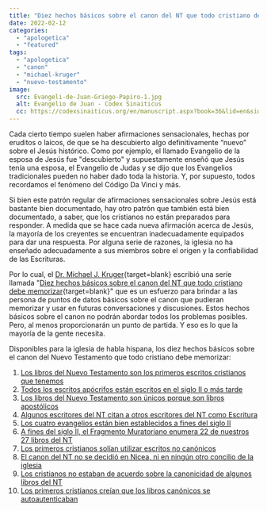 ```yaml
---
title: "Diez hechos básicos sobre el canon del NT que todo cristiano debe memorizar"
date: 2022-02-12
categories: 
  - "apologetica"
  - "featured"
tags: 
  - "apologetica"
  - "canon"
  - "michael-kruger"
  - "nuevo-testamento"
image:
  src: Evangeli-de-Juan-Griego-Papiro-1.jpg
  alt: Evangelio de Juan - Codex Sinaiticus
  cc: https://codexsinaiticus.org/en/manuscript.aspx?book=36&lid=en&side=r&zoomSlider=0#36-1-1-5
---
```


Cada cierto tiempo suelen haber afirmaciones sensacionales, hechas por eruditos o laicos, de que se ha descubierto algo definitivamente “nuevo” sobre el Jesús histórico. Como por ejemplo, el llamado Evangelio de la esposa de Jesús fue "descubierto" y supuestamente enseñó que Jesús tenía una esposa, el Evangelio de Judas y se dijo que los Evangelios tradicionales pueden no haber dado toda la historia. Y, por supuesto, todos recordamos el fenómeno del Código Da Vinci y más.

Si bien este patrón regular de afirmaciones sensacionales sobre Jesús está bastante bien documentado, hay otro patrón que también está bien documentado, a saber, que los cristianos no están preparados para responder. A medida que se hace cada nueva afirmación acerca de Jesús, la mayoría de los creyentes se encuentran inadecuadamente equipados para dar una respuesta. Por alguna serie de razones, la iglesia no ha enseñado adecuadamente a sus miembros sobre el origen y la confiabilidad de las Escrituras.

Por lo cual, el [Dr. Michael J. Kruger](https://www.michaeljkruger.com/about/){target=blank} escribió una seríe llamada "[Diez hechos básicos sobre el canon del NT que todo cristiano debe memorizar](https://www.michaeljkruger.com/new-blog-series-ten-basic-facts-about-the-nt-canon-every-christian-should-memorize/){target=blank}" que es un esfuerzo para brindar a las persona de puntos de datos básicos sobre el canon que pudieran memorizar y usar en futuras conversaciones y discusiones. Estos hechos básicos sobre el canon no podrán abordar todos los problemas posibles. Pero, al menos proporcionarán un punto de partida. Y eso es lo que la mayoría de la gente necesita.

Disponibles para la iglesia de habla hispana, los diez hechos básicos sobre el canon del Nuevo Testamento que todo cristiano debe memorizar:

1. [Los libros del Nuevo Testamento son los primeros escritos cristianos que tenemos](/articles/1-los-libros-del-nuevo-testamento-son-los-primeros-escritos-cristianos-que-tenemos)
2. [Todos los escritos apócrifos están escritos en el siglo II o más tarde](/articles/2-todos-los-escritos-apocrifos-estan-escritos-en-el-siglo-ii-o-mas-tarde)
3. [Los libros del Nuevo Testamento son únicos porque son libros apostólicos](/articles/3-los-libros-del-nuevo-testamento-son-unicos-porque-son-libros-apostolicos)
4. [Algunos escritores del NT citan a otros escritores del NT como Escritura](/articles/4-algunos-escritores-del-nt-citan-a-otros-escritores-del-nt-como-escritura)
5. [Los cuatro evangelios están bien establecidos a fines del siglo II](/articles/5-los-cuatro-evangelios-estan-bien-establecidos-a-fines-del-siglo-ii)
6. [A fines del siglo II, el Fragmento Muratoriano enumera 22 de nuestros 27 libros del NT](/articles/6-a-fines-del-siglo-ii-el-fragmento-muratoriano-enumera-22-de-nuestros-27-libros-del-nt)
7. [Los primeros cristianos solían utilizar escritos no canónicos](/articles/7-los-primeros-cristianos-solian-utilizar-escritos-no-canonicos)
8. [El canon del NT no se decidió en Nicea, ni en ningún otro concilio de la iglesia](/articles/8-el-canon-del-nt-no-se-decidio-en-nicea-ni-en-ningun-otro-concilio-de-la-iglesia)
9. [Los cristianos no estaban de acuerdo sobre la canonicidad de algunos libros del NT](/articles/9-los-cristianos-no-estaban-de-acuerdo-sobre-la-canonicidad-de-algunos-libros-del-nt)
10. [Los primeros cristianos creían que los libros canónicos se autoautenticaban](/articles/10-los-primeros-cristianos-creian-que-los-libros-canonicos-se-autoautenticaban)
